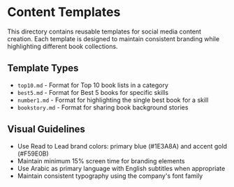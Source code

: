 # Content Templates

This directory contains reusable templates for social media content creation. Each template is designed to maintain consistent branding while highlighting different book collections.

## Template Types

- `top10.md` - Format for Top 10 book lists in a category
- `best5.md` - Format for Best 5 books for specific skills
- `number1.md` - Format for highlighting the single best book for a skill
- `bookstory.md` - Format for sharing book background stories

## Visual Guidelines

- Use Read to Lead brand colors: primary blue (#1E3A8A) and accent gold (#F59E0B)
- Maintain minimum 15% screen time for branding elements
- Use Arabic as primary language with English subtitles when appropriate
- Maintain consistent typography using the company's font family
